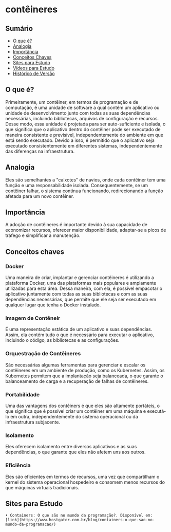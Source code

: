 # contêineres

## Sumário
* [O que é?](#O-que-é?)
* [Analogia](#Analogia)
* [Importância](#Importância)
* [Conceitos Chaves](#Conceitos-Chaves)
* [Sites para Estudo](#Sites-para-Estudo)
* [Vídeos para Estudo](#Vídeos-para-Estudo)
* [Histórico de Versão](#Histórico-de-Versão)

## O que é?

Primeiramente, um contêiner, em termos de programação e de computação, é uma unidade de software a qual contém um aplicativo ou unidade de desenvolvimento junto com todas as suas dependências necessárias, incluindo bibliotecas, arquivos de configuração e recursos. Desse modo, essa unidade é projetada para ser auto-suficiente e isolada, o que significa que o aplicativo dentro do contêiner pode ser executado de maneira consistente e previsível, independentemente do ambiente em que está sendo executado. Devido a isso, é permitido que o aplicativo seja executado consistentemente em diferentes sistemas, independentemente das diferenças na infraestrutura.

## Analogia

Eles são semelhantes a "caixotes" de navios, onde cada contêiner tem uma função e uma responsabilidade isolada. Consequentemente, se um contêiner falhar, o sistema continua funcionando, redirecionando a função afetada para um novo contêiner.

## Importância

A adoção de contêineres é importante devido à sua capacidade de economizar recursos, oferecer maior disponibilidade, adaptar-se a picos de tráfego e simplificar a manutenção.

## Conceitos chaves

### Docker
  Uma maneira de criar, implantar e gerenciar contêineres é utilizando a plataforma Docker, uma das plataformas mais populares e amplamente utilizadas para esta área. Dessa maneira, com ela, é possível empacotar o aplicativo juntamente com todas as suas bibliotecas e com as suas  dependências necessárias, que permite que ele seja ser executado em qualquer lugar que tenha o Docker instalado.

### Imagem de Contêneir

  É uma representação estática de um aplicativo e suas dependências. Assim, ela contém tudo o que é necessário para executar o aplicativo, incluindo o código, as bibliotecas e as configurações.

### Orquestração de Contêineres

  São necessárias algumas ferramentas para gerenciar e escalar os contêineres em um ambiente de produção, como os Kubernetes. Assim, os Kubernetes  permitem que a implantação seja balanceada, o que garante o balanceamento de carga e a recuperação de falhas de contêineres.

### Portabilidade

  Uma das vantagens dos contêiners é que eles são altamente portáteis, o que significa que é possível criar um contêiner em uma máquina e executá-lo em outra, independentemente do sistema operacional ou da infraestrutura subjacente.

### Isolamento

  Eles oferecem isolamento entre diversos aplicativos e as suas dependências, o que garante que eles não afetem uns aos outros.

### Eficiência

  Eles são eficientes em termos de recursos, uma vez que compartilham o kernel do sistema operacional hospedeiro e consomem menos recursos do que máquinas virtuais tradicionais.

## Sites para Estudo
  
    • Containers: O que são no mundo da programação?. Disponível em: [link](https://www.hostgator.com.br/blog/containers-o-que-sao-no-mundo-da-programacao/)
    
  
